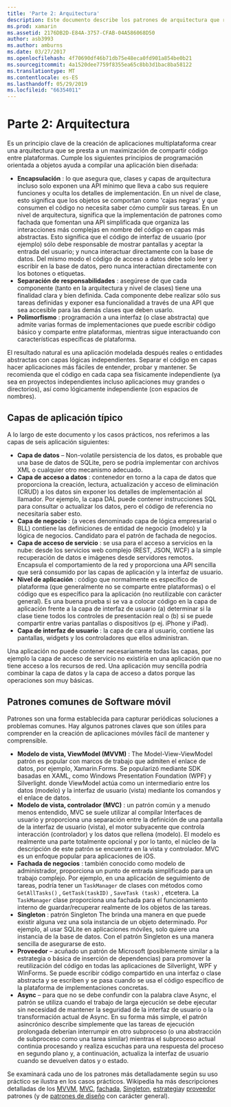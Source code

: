 ```yaml
---
title: 'Parte 2: Arquitectura'
description: Este documento describe los patrones de arquitectura que resulta útiles para compilar aplicaciones multiplataforma. Describe las capas de aplicación típico (capa de datos, capa de acceso a datos, etc.) y los patrones comunes de software móvil (MVVM, MVC, etcetera.)
ms.prod: xamarin
ms.assetid: 2176DB2D-E84A-3757-CFAB-04A586068D50
author: asb3993
ms.author: amburns
ms.date: 03/27/2017
ms.openlocfilehash: 4f70690df46b71db75e48eca0fd901a854be0b21
ms.sourcegitcommit: 4a1520dee7759f8355ea65c8bb3d1bac8ba58122
ms.translationtype: MT
ms.contentlocale: es-ES
ms.lasthandoff: 05/29/2019
ms.locfileid: "66354011"
---
```

# <a name="part-2---architecture"></a>Parte 2: Arquitectura

Es un principio clave de la creación de aplicaciones multiplataforma crear una arquitectura que se presta a un maximización de compartir código entre plataformas. Cumple los siguientes principios de programación orientada a objetos ayuda a compilar una aplicación bien diseñada:

-   **Encapsulación** : lo que asegura que, clases y capas de arquitectura incluso solo exponen una API mínimo que lleva a cabo sus requiere funciones y oculta los detalles de implementación. En un nivel de clase, esto significa que los objetos se comportan como 'cajas negras' y que consumen el código no necesita saber cómo cumplir sus tareas. En un nivel de arquitectura, significa que la implementación de patrones como fachada que fomentan una API simplificada que organiza las interacciones más complejas en nombre del código en capas más abstractas. Esto significa que el código de interfaz de usuario (por ejemplo) sólo debe responsable de mostrar pantallas y aceptar la entrada del usuario; y nunca interactuar directamente con la base de datos. Del mismo modo el código de acceso a datos debe solo leer y escribir en la base de datos, pero nunca interactúan directamente con los botones o etiquetas.
-   **Separación de responsabilidades** : asegúrese de que cada componente (tanto en la arquitectura y nivel de clases) tiene una finalidad clara y bien definida. Cada componente debe realizar sólo sus tareas definidas y exponer esa funcionalidad a través de una API que sea accesible para las demás clases que deben usarlo.
-   **Polimorfismo** : programación a una interfaz (o clase abstracta) que admite varias formas de implementaciones que puede escribir código básico y comparte entre plataformas, mientras sigue interactuando con características específicas de plataforma.


El resultado natural es una aplicación modelada después reales o entidades abstractas con capas lógicas independientes. Separar el código en capas hacer aplicaciones más fáciles de entender, probar y mantener. Se recomienda que el código en cada capa sea físicamente independiente (ya sea en proyectos independientes incluso aplicaciones muy grandes o directorios), así como lógicamente independiente (con espacios de nombres).

 <a name="Typical_Application_Layers" />


## <a name="typical-application-layers"></a>Capas de aplicación típico

A lo largo de este documento y los casos prácticos, nos referimos a las capas de seis aplicación siguientes:

-   **Capa de datos** – Non-volatile persistencia de los datos, es probable que una base de datos de SQLite, pero se podría implementar con archivos XML o cualquier otro mecanismo adecuado.
-   **Capa de acceso a datos** : contenedor en torno a la capa de datos que proporciona la creación, lectura, actualización y acceso de eliminación (CRUD) a los datos sin exponer los detalles de implementación al llamador. Por ejemplo, la capa DAL puede contener instrucciones SQL para consultar o actualizar los datos, pero el código de referencia no necesitaría saber esto.
-   **Capa de negocio** : (a veces denominado capa de lógica empresarial o BLL) contiene las definiciones de entidad de negocio (modelo) y la lógica de negocios. Candidato para el patrón de fachada de negocios.
-   **Capa de acceso de servicio** : se usa para el acceso a servicios en la nube: desde los servicios web complejo (REST, JSON, WCF) a la simple recuperación de datos e imágenes desde servidores remotos. Encapsula el comportamiento de la red y proporciona una API sencilla que será consumido por las capas de aplicación y la interfaz de usuario.
-   **Nivel de aplicación** : código que normalmente es específico de plataforma (que generalmente no se comparte entre plataformas) o el código que es específico para la aplicación (no reutilizable con carácter general). Es una buena prueba si se va a colocar código en la capa de aplicación frente a la capa de interfaz de usuario (a) determinar si la clase tiene todos los controles de presentación real o (b) si se puede compartir entre varias pantallas o dispositivos (p ej. iPhone y iPad).
-   **Capa de interfaz de usuario** : la capa de cara al usuario, contiene las pantallas, widgets y los controladores que ellos administran.


Una aplicación no puede contener necesariamente todas las capas, por ejemplo la capa de acceso de servicio no existiría en una aplicación que no tiene acceso a los recursos de red. Una aplicación muy sencilla podría combinar la capa de datos y la capa de acceso a datos porque las operaciones son muy básicas.

 <a name="Common_Mobile_Software_Patterns" />


## <a name="common-mobile-software-patterns"></a>Patrones comunes de Software móvil

Patrones son una forma establecida para capturar periódicas soluciones a problemas comunes. Hay algunos patrones claves que son útiles para comprender en la creación de aplicaciones móviles fácil de mantener y comprensible.

-   **Modelo de vista, ViewModel (MVVM)** : The Model-View-ViewModel patrón es popular con marcos de trabajo que admiten el enlace de datos, por ejemplo, Xamarin.Forms. Se popularizó mediante SDK basadas en XAML, como Windows Presentation Foundation (WPF) y Silverlight. donde ViewModel actúa como un intermediario entre los datos (modelo) y la interfaz de usuario (vista) mediante los comandos y el enlace de datos.
-   **Modelo de vista, controlador (MVC)** : un patrón común y a menudo menos entendido, MVC se suele utilizar al compilar Interfaces de usuario y proporciona una separación entre la definición de una pantalla de la interfaz de usuario (vista), el motor subyacente que controla interacción (controlador) y los datos que rellena (modelo). El modelo es realmente una parte totalmente opcional y por lo tanto, el núcleo de la descripción de este patrón se encuentra en la vista y controlador. MVC es un enfoque popular para aplicaciones de iOS.
-   **Fachada de negocios** : también conocido como modelo de administrador, proporciona un punto de entrada simplificado para un trabajo complejo. Por ejemplo, en una aplicación de seguimiento de tareas, podría tener un `TaskManager` de clases con métodos como `GetAllTasks()` , `GetTask(taskID)` , `SaveTask (task)` , etcetera. La `TaskManager` clase proporciona una fachada para el funcionamiento interno de guardar/recuperar realmente de los objetos de las tareas.
-   **Singleton** : patrón Singleton The brinda una manera en que puede existir alguna vez una sola instancia de un objeto determinado. Por ejemplo, al usar SQLite en aplicaciones móviles, solo quiere una instancia de la base de datos. Con el patrón Singleton es una manera sencilla de asegurarse de esto.
-   **Proveedor** – acuñado un patrón de Microsoft (posiblemente similar a la estrategia o básica de inserción de dependencias) para promover la reutilización del código en todas las aplicaciones de Silverlight, WPF y WinForms. Se puede escribir código compartido en una interfaz o clase abstracta y se escriben y se pasa cuando se usa el código específico de la plataforma de implementaciones concretas.
-   **Async** – para que no se debe confundir con la palabra clave Async, el patrón se utiliza cuando el trabajo de larga ejecución se debe ejecutar sin necesidad de mantener la seguridad de la interfaz de usuario o la transformación actual de Async. En su forma más simple, el patrón asincrónico describe simplemente que las tareas de ejecución prolongada deberían interrumpir en otro subproceso (o una abstracción de subproceso como una tarea similar) mientras el subproceso actual continúa procesando y realiza escuchas para una respuesta del proceso en segundo plano y, a continuación, actualiza la interfaz de usuario cuando se devuelven datos y o estado.


Se examinará cada uno de los patrones más detalladamente según su uso práctico se ilustra en los casos prácticos. Wikipedia ha más descripciones detalladas de los [MVVM](https://en.wikipedia.org/wiki/Model–view–viewmodel), [MVC](https://en.wikipedia.org/wiki/Model–view–controller), [fachada](https://en.wikipedia.org/wiki/Facade_pattern), [Singleton](https://en.wikipedia.org/wiki/Singleton_pattern), [estrategia](https://en.wikipedia.org/wiki/Strategy_pattern)y [proveedor](https://en.wikipedia.org/wiki/Provider_model) patrones (y de [patrones de diseño](https://en.wikipedia.org/wiki/Design_Patterns) con carácter general).
